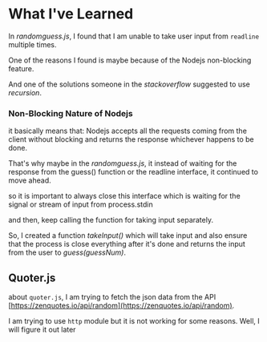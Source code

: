 # What I've Learned

In *randomguess.js*, I found that I am unable to take user input from `readline` multiple times.

One of the reasons I found is maybe because of the Nodejs non-blocking feature.

And one of the solutions someone in the *stackoverflow* suggested to use *recursion*.

### Non-Blocking Nature of Nodejs

it basically means that: Nodejs accepts all the requests coming from the client without blocking and returns the response whichever happens to be done.

That's why maybe in the *randomguess.js*, it instead of waiting for the response from the guess() function or the readline interface, it continued to move ahead.

so it is important to always close this interface which is waiting for the signal or stream of input from process.stdin

and then, keep calling the function for taking input separately.

So, I created a function *takeInput()* which will take input and also ensure that the process is close everything after it's done and returns the input from the user to *guess(guessNum)*.


## Quoter.js

about `quoter.js`, I am trying to fetch the json data from the API [https://zenquotes.io/api/random](https://zenquotes.io/api/random).

I am trying to use `http` module but it is not working for some reasons. Well, I will figure it out later
